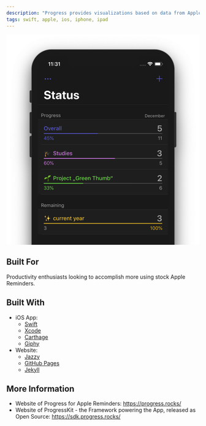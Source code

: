 ```yaml
---
description: "Progress provides visualizations based on data from Apple Reminders"
tags: swift, apple, ios, iphone, ipad
---
```


![visualize your to-dos, face your goals and beat the bar!](../.gitbook/assets/progress-for-apple-reminders.png)

## Built For

Productivity enthusiasts looking to accomplish more using stock Apple Reminders.

## Built With

- iOS App:
  - [Swift](https://swift.org/getting-started/)
  - [Xcode](https://developer.apple.com/xcode/)
  - [Carthage](https://github.com/Carthage/Carthage)
  - [Giphy](https://github.com/Giphy/giphy-ios-sdk-core/)
- Website:
  - [Jazzy](https://github.com/realm/jazzy)
  - [GitHub Pages](https://pages.github.com/)
  - [Jekyll](https://jekyllrb.com/)

## More Information

- Website of Progress for Apple Reminders:
  https://progress.rocks/
- Website of ProgressKit - the Framework powering the App, released as Open Source:
  https://sdk.progress.rocks/